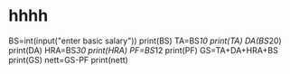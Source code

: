 # hhhh
BS=int(input("enter basic salary"))
print(BS)
TA=BS*10
print(TA)
DA(BS*20)
print(DA)
HRA=BS*30
print(HRA)
PF=BS*12
print(PF)
GS=TA+DA+HRA+BS
print(GS)
nett=GS-PF
print(nett)

